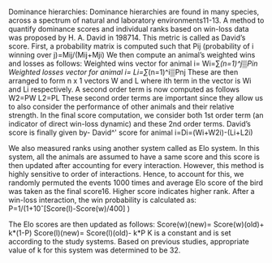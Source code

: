 Dominance hierarchies:
Dominance hierarchies are found in many species, across a spectrum of natural and laboratory environments11-13. A method to quantify dominance scores and individual ranks based on win-loss data was proposed by H. A. David in 198714. This metric is called as David’s score. First, a probability matrix is computed such that 
Pij (probability of i winning over j)=Mij/(Mij+Mji)
We then compute an animal’s weighted wins and losses as follows:
Weighted wins vector for animal i= Wi=∑_(n=1)^j▒Pin  
Weighted losses vector for animal i= Li=∑_(n=1)^i▒Pnj
These are then arranged to form n x 1 vectors W and L where ith term in the vector is Wi and Li respectively. A second order term is now computed as follows
W2=PW
L2=PL
These second order terms are important since they allow us to also consider the performance of other animals and their relative strength. In the final score computation, we consider both 1st order term (an indicator of direct win-loss dynamic) and these 2nd order terms. David’s score is finally given by- 
David^' score for animal i=Di=(Wi+W2i)-(Li+L2i)

We also measured ranks using another system called as Elo system. In this system, all the animals are assumed to have a same score and this score is then updated after accounting for every interaction. However, this method is highly sensitive to order of interactions. Hence, to account for this, we randomly permuted the events 1000 times and average Elo score of the bird was taken as the final score16. Higher score indicates higher rank. After a win-loss interaction, the win probability is calculated as:
P=1/(1+10ˆ[Score(l)-Score(w)/400] )

The Elo scores are then updated as follows:
Score(w)(new)= Score(w)(old)+ k*(1-P)
Score(l)(new)= Score(l)(old)- k*P
K is a constant and is set according to the study systems. Based on previous studies, appropriate value of k for this system was determined to be 32. 
